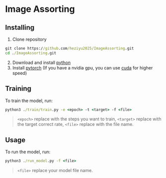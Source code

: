 # Image Assorting

## Installing
1. Clone repository
```cmd
git clone https://github.com/heziyu2025/ImageAssorting.git
cd ./ImageAssorting.git
```
2. Download and install [python](https://www.python.org/)
3. Install [pytorch](https://pytorch.org/) (If you have a nvidia gpu, you can use [cuda](https://developer.nvidia.com/cuda-toolkit) for higher speed)

## Training

To train the model, run:

```cmd
python3 ./train/train.py -e <epoch> -t <target> -f <file>
```

> `<epoch>` replace with the steps you want to train, `<target>` replace with the target correct rate, `<file>` replace with the file name.

## Usage

To run the model, run:

```cmd
python3 ./run_model.py -f <file>
```

> `<file>` replace your model file name.
